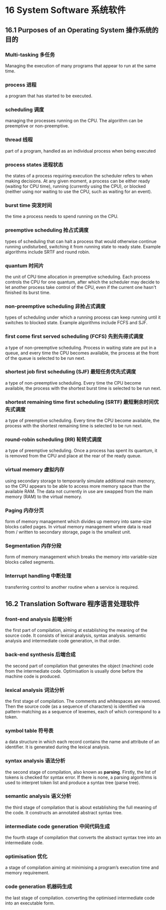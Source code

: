 # 16 System Software 系统软件

## 16.1 Purposes of an Operating System 操作系统的目的

### Multi-tasking 多任务

Managing the execution of many programs that appear to run at the same time.

### process 进程

a program that has started to be executed.

### scheduling 调度

managing the processes running on the CPU. The algorithm can be preemptive or
non-preemptive.

### thread 线程

part of a program, handled as an individual process when being executed

### process states 进程状态

the states of a process requiring execution the scheduler refers to when making
decisions. At any given moment, a process can be either ready (waiting for CPU
time), running (currently using the CPU), or blocked (neither using nor waiting
to use the CPU, such as waiting for an event).

### burst time 突发时间

the time a process needs to spend running on the CPU.

### preemptive scheduling 抢占式调度

types of scheduling that can halt a process that would otherwise continue running
undisturbed, switching it from running state to ready state. Example algorithms
include SRTF and round robin.

### quantum 时间片

the unit of CPU time allocation in preemptive scheduling. Each process controls
the CPU for one quantum, after which the scheduler may decide to let another
process take control of the CPU, even if the current one hasn't finished its
burst time.

### non-preemptive scheduling 非抢占式调度

types of scheduling under which a running process can keep running until it
switches to blocked state. Example algorithms include FCFS and SJF.

### first come first served scheduling (FCFS) 先到先得式调度

a type of non-preemptive scheduling. Process in waiting state are put in a queue,
and every time the CPU becomes available, the process at the front of the queue
is selected to be run next.

### shortest job first scheduling (SJF) 最短任务优先式调度

a type of non-preemptive scheduling. Every time the CPU become available, the
process with the shortest burst time is selected to be run next.

### shortest remaining time first scheduling (SRTF) 最短剩余时间优先式调度

a type of preemptive scheduling. Every time the CPU become available, the
process with the shortest remaining time is selected to be run next.

### round-robin scheduling (RR) 轮转式调度

a type of preemptive scheduling. Once a process has spent its quantum, it is
removed from the CPU and place at the rear of the ready queue.

### virtual memory 虚拟内存

using secondary storage to temporarily simulate additional main memory, so the
CPU appears to be able to access more memory space than the available RAM.
The data not currently in use are swapped from the main memory (RAM) to the
virtual memory.

### Paging 内存分页

form of memory management which divides up memory into same-size blocks called
pages. In virtual memory management where data is read from / written to
secondary storage, page is the smallest unit.

### Segmentation 内存分段

form of memory management which breaks the memory into variable-size blocks
called segments.

### Interrupt handling 中断处理

transferring control to another routine when a service is required.

## 16.2 Translation Software 程序语言处理软件

### front-end analysis 前端分析

the first part of compilation, aiming at establishing the meaning of the source
code. It consists of lexical analysis, syntax analysis. semantic analysis and
intermediate code generation, in that order.

### back-end synthesis 后端合成

the second part of compilation that generates the object (machine) code from the
intermediate code. Optimisation is usually done before the machine code is
produced. 

### lexical analysis 词法分析

the first stage of compilation. The comments and whitespaces are removed.
Then the source code (as a sequence of characters) is identified via
pattern-matching as a sequence of lexemes, each of which correspond to a token.

### symbol table 符号表

a data structure in which each record contains the name and attribute of an
identifier. It is generated during the lexical analysis.

### syntax analysis 语法分析

the second stage of compilation, also known as **parsing**. Firstly, the list of
tokens is checked for syntax error. If there is none, a parsing algorithms is
used to interpret token list and produce a syntax tree (parse tree).

### semantic analysis 语义分析

the third stage of compilation that is about establishing the full meaning of
the code. It constructs an annotated abstract syntax tree.

### intermediate code generation 中间代码生成

the fourth stage of compilation that converts the abstract syntax tree into an
intermediate code.

### optimisation 优化

a stage of compilation aiming at minimising a program’s execution time and
memory requirement.

### code generation 机器码生成

the last stage of compilation. converting the optimised intermediate code into
an executable form.